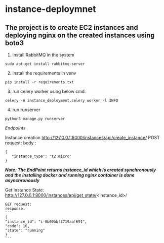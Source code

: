 # instance-deploymnet


## The project is to create EC2 instances and deploying nginx on the created instances using boto3


1. install RabbitMQ in the system 
```
sudo apt-get install rabbitmq-server
```

2. install the requirements in venv
```
pip install -r requirements.txt
```

3. run celery worker using below cmd:
```
celery -A instance_deployment.celery worker -l INFO
```

4. run runserver
```
python3 manage.py runserver
```

*Endpoints*

Instance creation
 http://127.0.0.1:8000/instances/api/create_instance/
  POST request: body :
 ```
 {
    "instance_type": "t2.micro"
}
```


_**Note: The EndPoint returns instance_id which is created synchronously and the installing docker and running nginx container is done asynchronously**_

Get Instance State:
http://127.0.0.1:8000/instances/api/get_state/<instance_id>/

    GET request: 
    response: 
    ```
    {
    "instance_id": "i-0b00bbf3719aaf691",
    "code": 16,
    "state": "running"
    }
    ```
